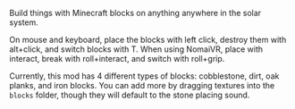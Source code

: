 Build things with Minecraft blocks on anything anywhere in the solar system.

On mouse and keyboard, place the blocks with left click, destroy them with alt+click, and switch blocks with T.
When using NomaiVR, place with interact, break with roll+interact, and switch with roll+grip.

Currently, this mod has 4 different types of blocks: cobblestone, dirt, oak planks, and iron blocks. You can add more by dragging textures into the `blocks` folder, though they will default to the stone placing sound.
